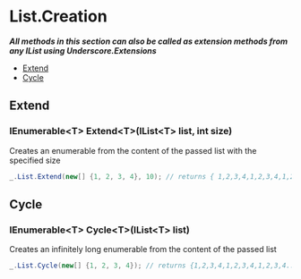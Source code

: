 # List.Creation

***All methods in this section can also be called as extension methods from any IList using Underscore.Extensions***

- [Extend](#extend)
- [Cycle](#cycle)

## Extend

### IEnumerable\<T\> Extend\<T\>(IList\<T\> list, int size)

Creates an enumerable from the content of the passed list with the specified size

```csharp
_.List.Extend(new[] {1, 2, 3, 4}, 10); // returns { 1,2,3,4,1,2,3,4,1,2}
```

## Cycle

### IEnumerable\<T\> Cycle\<T\>(IList\<T\> list)

Creates an infinitely long enumerable from the content of the passed list

```csharp
_.List.Cycle(new[] {1, 2, 3, 4}); // returns {1,2,3,4,1,2,3,4,1,2,3,4....... infinitely}
```
